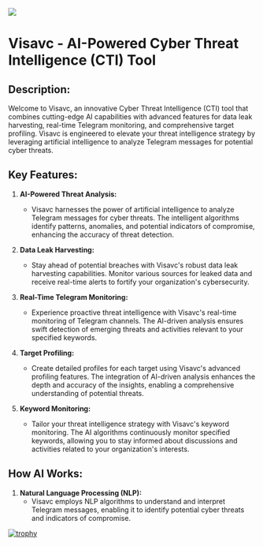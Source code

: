 ![](https://visavc.com/images/visavc-bannerpng.png)
# Visavc - AI-Powered Cyber Threat Intelligence (CTI) Tool

## Description:

Welcome to Visavc, an innovative Cyber Threat Intelligence (CTI) tool that combines cutting-edge AI capabilities with advanced features for data leak harvesting, real-time Telegram monitoring, and comprehensive target profiling. Visavc is engineered to elevate your threat intelligence strategy by leveraging artificial intelligence to analyze Telegram messages for potential cyber threats.

## Key Features:

1. **AI-Powered Threat Analysis:**
   - Visavc harnesses the power of artificial intelligence to analyze Telegram messages for cyber threats. The intelligent algorithms identify patterns, anomalies, and potential indicators of compromise, enhancing the accuracy of threat detection.

2. **Data Leak Harvesting:**
   - Stay ahead of potential breaches with Visavc's robust data leak harvesting capabilities. Monitor various sources for leaked data and receive real-time alerts to fortify your organization's cybersecurity.

3. **Real-Time Telegram Monitoring:**
   - Experience proactive threat intelligence with Visavc's real-time monitoring of Telegram channels. The AI-driven analysis ensures swift detection of emerging threats and activities relevant to your specified keywords.

4. **Target Profiling:**
   - Create detailed profiles for each target using Visavc's advanced profiling features. The integration of AI-driven analysis enhances the depth and accuracy of the insights, enabling a comprehensive understanding of potential threats.

5. **Keyword Monitoring:**
   - Tailor your threat intelligence strategy with Visavc's keyword monitoring. The AI algorithms continuously monitor specified keywords, allowing you to stay informed about discussions and activities related to your organization's interests.

## How AI Works:

1. **Natural Language Processing (NLP):**
   - Visavc employs NLP algorithms to understand and interpret Telegram messages, enabling it to identify potential cyber threats and indicators of compromise.


[![trophy](https://github-profile-trophy.vercel.app/?username=visavc)](https://github.com/ryo-ma/github-profile-trophy)

